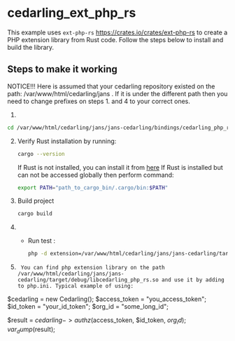 # cedarling_ext_php_rs

This example uses `ext-php-rs` https://crates.io/crates/ext-php-rs to create a PHP extension library from Rust code. Follow the steps below to install and build the library.

## Steps to make it working

NOTICE!!! Here is assumed that  your cedarling repository existed on the path: /var/www/html/cedarling/jans . If it is under the different path then you need to change prefixes on steps 1. and 4 to your correct ones.

1. 
   
   ```bash
   cd /var/www/html/cedarling/jans/jans-cedarling/bindings/cedarling_php_rs
   ```

2. 
   Verify Rust installation by running:

   ```bash
   cargo --version
   ```

   If Rust is not installed, you can install it from [here](https://www.rust-lang.org/tools/install)
   If Rust is installed but can not be accessed globally then perform command:
   ```bash
   export PATH="path_to_cargo_bin/.cargo/bin:$PATH" 
   ```
3. Build project
   ```bash
   cargo build
   ```

4. 
   - Run test : 

     ```bash
     php -d extension=/var/www/html/cedarling/jans/jans-cedarling/target/debug/libcedarling_php_rs.so /var/www/html/cedarling/jans/jans-cedarling/bindings/cedarling_php_rs/test.php
     ```
     
5.      You can find php extension library on the path /var/www/html/cedarling/jans/jans-cedarling/target/debug/libcedarling_php_rs.so and use it by adding to php.ini. Typical example of using:

$cedarling = new Cedarling();
$access_token = "you_access_token";
$id_token = "your_id_token";
$org_id = "some_long_id";

$result = $cedarling->authz($access_token, $id_token, $org_id);
var_dump($result);


